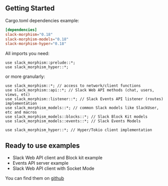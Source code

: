 ## Getting Started

Cargo.toml dependencies example:

```toml
[dependencies]
slack-morphism="0.18"
slack-morphism-models="0.18"
slack-morphism-hyper="0.18"
```

All imports you need:

```rust,noplaypen
use slack_morphism::prelude::*;
use slack_morphism_hyper::*;
```

or more granularly:
```rust,noplaypen
use slack_morphism::*; // access to network/client functions
use slack_morphism::api::*; // Slack Web API methods (chat, users, views, etc)
use slack_morphism::listener::*; // Slack Events API listener (routes) implementation
use slack_morphism_models::*; // common Slack models like SlackUser, etc and macros
use slack_morphism_models::blocks::*; // Slack Block Kit models
use slack_morphism_models::events::*; // Slack Events Models

use slack_morphism_hyper::*; // Hyper/Tokio client implementation
```

## Ready to use examples
- Slack Web API client and Block kit example
- Events API server example
- Slack Web API client with Socket Mode

You can find them on [github](https://github.com/abdolence/slack-morphism-rust/tree/master/src/hyper/examples)
